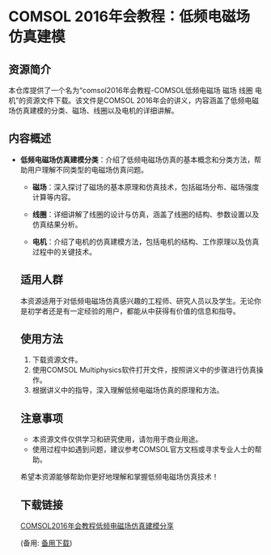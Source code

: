 # COMSOL 2016年会教程：低频电磁场仿真建模

## 资源简介

本仓库提供了一个名为“comsol2016年会教程-COMSOL低频电磁场 磁场 线圈 电机”的资源文件下载。该文件是COMSOL 2016年会的讲义，内容涵盖了低频电磁场仿真建模的分类、磁场、线圈以及电机的详细讲解。

## 内容概述

- **低频电磁场仿真建模分类**：介绍了低频电磁场仿真的基本概念和分类方法，帮助用户理解不同类型的电磁场仿真问题。

  - **磁场**：深入探讨了磁场的基本原理和仿真技术，包括磁场分布、磁场强度计算等内容。

  - **线圈**：详细讲解了线圈的设计与仿真，涵盖了线圈的结构、参数设置以及仿真结果分析。

  - **电机**：介绍了电机的仿真建模方法，包括电机的结构、工作原理以及仿真过程中的关键技术。

  ## 适用人群

  本资源适用于对低频电磁场仿真感兴趣的工程师、研究人员以及学生。无论你是初学者还是有一定经验的用户，都能从中获得有价值的信息和指导。

  ## 使用方法

  1. 下载资源文件。
  2. 使用COMSOL Multiphysics软件打开文件，按照讲义中的步骤进行仿真操作。
  3. 根据讲义中的指导，深入理解低频电磁场仿真的原理和方法。

  ## 注意事项

  - 本资源文件仅供学习和研究使用，请勿用于商业用途。
  - 使用过程中如遇到问题，建议参考COMSOL官方文档或寻求专业人士的帮助。

  希望本资源能够帮助你更好地理解和掌握低频电磁场仿真技术！

  ## 下载链接
  [COMSOL2016年会教程低频电磁场仿真建模分享](https://pan.quark.cn/s/40eb12089058) 

  (备用: [备用下载](https://pan.baidu.com/s/1l__QKJyRFaZl1Vf2ncuPKA?pwd=1234))
